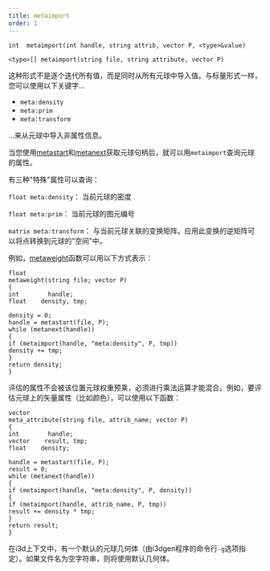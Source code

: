 ```yaml
---
title: metaimport
order: 1
---
```


`int  metaimport(int handle, string attrib, vector P, <type>&value)`

`<type>[] metaimport(string file, string attribute, vector P)`

这种形式不是逐个迭代所有值，而是同时从所有元球中导入值。与标量形式一样，您可以使用以下关键字...

- `meta:density`
- `meta:prim`
- `meta:transform`

...来从元球中导入非属性信息。

当您使用[metastart](metastart.html "打开几何体文件并返回在位置p处感兴趣的元球的句柄。")和[metanext](metanext.html "迭代到由metastart()函数返回的元球列表中的下一个元球。")获取元球句柄后，就可以用`metaimport`查询元球的属性。

有三种"特殊"属性可以查询：

`float meta:density`：
当前元球的密度

`float meta:prim`：
当前元球的图元编号

`matrix meta:transform`：
与当前元球关联的变换矩阵。应用此变换的逆矩阵可以将点转换到元球的"空间"中。

例如，[metaweight](metaweight.html "返回几何体在位置p处的元权重。")函数可以用以下方式表示：

```vex
float
metaweight(string file; vector P)
{
int        handle;
float    density, tmp;

density = 0;
handle = metastart(file, P);
while (metanext(handle))
{
if (metaimport(handle, "meta:density", P, tmp))
density += tmp;
}
return density;
}
```

评估的属性不会被该位置元球权重预乘，必须进行乘法运算才能混合。例如，要评估元球上的矢量属性（比如颜色），可以使用以下函数：

```vex
vector
meta_attribute(string file, attrib_name; vector P)
{
int        handle;
vector    result, tmp;
float    density;

handle = metastart(file, P);
result = 0;
while (metanext(handle))
{
if (metaimport(handle, "meta:density", P, density))
{
if (metaimport(handle, attrib_name, P, tmp))
result += density * tmp;
}
return result;
}
```

在i3d上下文中，有一个默认的元球几何体（由i3dgen程序的命令行`-g`选项指定）。如果文件名为空字符串，则将使用默认几何体。
